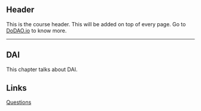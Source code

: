 ## Header
This is the course header. This will be added on top of every page. Go to [DoDAO.io](https://www.dodao.io) to know more.

---

## DAI
 
This chapter talks about DAI.


## Links




[Questions](./../../generated/questions/dai.md)
